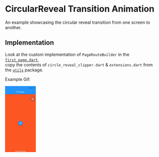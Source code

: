 # CircularReveal Transition Animation

An example showcasing the circular reveal transition from one screen to another.

## Implementation
Look at the custom implementation of `PageRouteBuilder` in the [`first_page.dart`](https://github.com/ItzNotABug/circle_reveal_page_transition/blob/master/lib/screens/first_page.dart),\
copy the contents of `circle_reveal_clipper.dart` & `extensions.dart` from the [`utils`](https://github.com/ItzNotABug/circle_reveal_page_transition/tree/master/lib/utils) package.

Example Gif:

<img src="https://github.com/ItzNotABug/circle_reveal_page_transition/blob/master/cr_transition.gif" width="20%" height="20%" />

